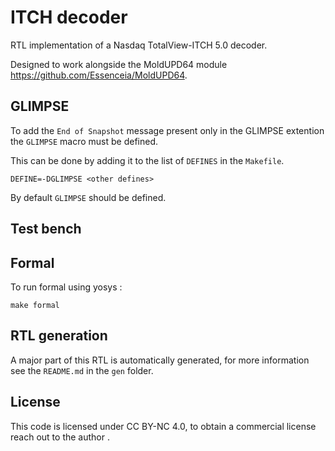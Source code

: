 # ITCH decoder

RTL implementation of a Nasdaq TotalView-ITCH 5.0 decoder.

Designed to work alongside the MoldUPD64 module https://github.com/Essenceia/MoldUPD64.

## GLIMPSE

To add the `End of Snapshot` message present only in the GLIMPSE extention the
`GLIMPSE` macro must be defined.

This can be done by adding it to the list of `DEFINES` in the `Makefile`.

```
DEFINE=-DGLIMPSE <other defines>
```

By default `GLIMPSE` should be defined.

## Test bench

## Formal

To run formal using yosys :

```
make formal
```

## RTL generation

A major part of this RTL is automatically generated, for more information 
see the `README.md` in the `gen` folder.

## License

This code is licensed under CC BY-NC 4.0, to obtain a commercial license
reach out to the author . 
